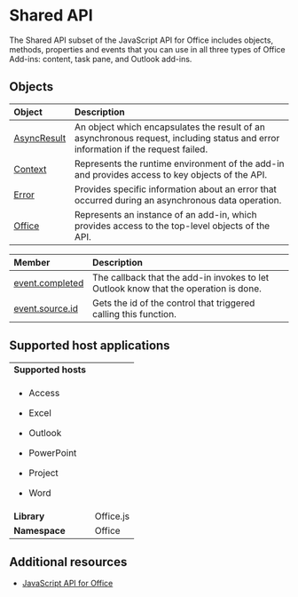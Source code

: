 
# Shared API


The Shared API subset of the JavaScript API for Office includes objects, methods, properties and events that you can use in all three types of Office Add-ins: content, task pane, and Outlook add-ins.


## Objects





|**Object**|**Description**|
|:-----|:-----|
|[AsyncResult](../../reference/shared/asyncresult.md)|An object which encapsulates the result of an asynchronous request, including status and error information if the request failed.|
|[Context](../../reference/shared/asyncresult.context.md)|Represents the runtime environment of the add-in and provides access to key objects of the API.|
|[Error](../../reference/shared/error.md)|Provides specific information about an error that occurred during an asynchronous data operation.|
|[Office](../../reference/shared/office.md)|Represents an instance of an add-in, which provides access to the top-level objects of the API.|


|**Member**|**Description**|
|:-----|:-----|
|[event.completed](../../reference/shared/event.completed.md)|The callback that the add-in invokes to let Outlook know that the operation is done.|
|[event.source.id](../../reference/shared/event.source.id.md)|Gets the id of the control that triggered calling this function.|

## Supported host applications


|||
|:-----|:-----|
|**Supported hosts**|
<ul><li><p>Access</p></li><li><p>Excel</p></li><li><p>Outlook</p></li><li><p>PowerPoint</p></li><li><p>Project</p></li><li><p>Word</p></li></ul>|
|**Library**|Office.js|
|**Namespace**|Office|

## Additional resources



- [JavaScript API for Office](../../reference/javascript-api-for-office.md)
    
